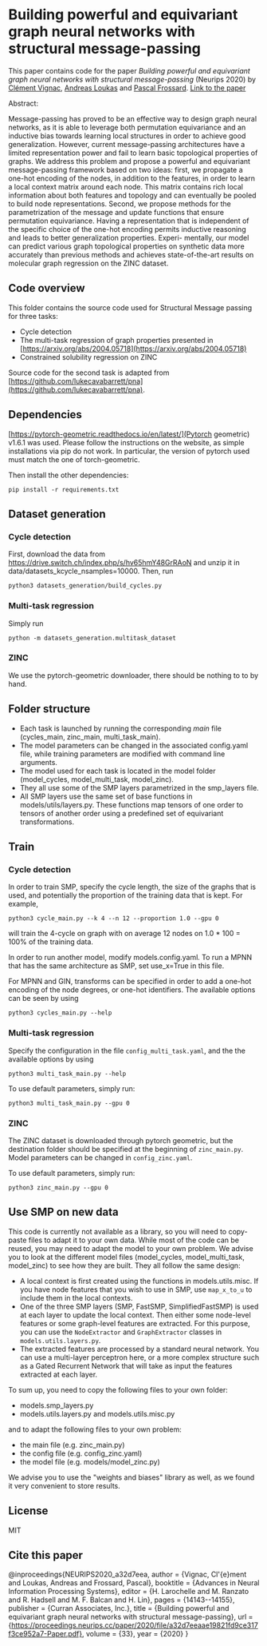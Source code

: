 # Building powerful and equivariant graph neural networks with structural message-passing

This paper contains code for the paper *Building powerful and equivariant graph neural networks with structural message-passing* (Neurips 2020) by
[Clément Vignac](https://cvignac.github.io/), [Andreas Loukas](https://andreasloukas.blog/) and [Pascal Frossard](https://www.epfl.ch/labs/lts4/people/people-current/frossard/).
[Link to the paper](https://papers.nips.cc/paper/2020/file/a32d7eeaae19821fd9ce317f3ce952a7-Paper.pdf)

Abstract:

Message-passing has proved to be an effective way to design graph neural networks,
as it is able to leverage both permutation equivariance and an inductive bias towards
learning local structures in order to achieve good generalization. However, current
message-passing architectures have a limited representation power and fail to learn
basic topological properties of graphs. We address this problem and propose a
powerful and equivariant message-passing framework based on two ideas: first,
we propagate a one-hot encoding of the nodes, in addition to the features, in order
to learn a local context matrix around each node. This matrix contains rich local
information about both features and topology and can eventually be pooled to build
node representations. Second, we propose methods for the parametrization of the
message and update functions that ensure permutation equivariance. Having a
representation that is independent of the specific choice of the one-hot encoding
permits inductive reasoning and leads to better generalization properties. Experi-
mentally, our model can predict various graph topological properties on synthetic
data more accurately than previous methods and achieves state-of-the-art results on
molecular graph regression on the ZINC dataset.

## Code overview


This folder contains the source code used for Structural Message passing for three tasks:
  - Cycle detection
  - The multi-task regression of graph properties presented in [https://arxiv.org/abs/2004.05718](https://arxiv.org/abs/2004.05718)
  - Constrained solubility regression on ZINC

Source code for the second task is adapted from [https://github.com/lukecavabarrett/pna](https://github.com/lukecavabarrett/pna).


## Dependencies
[https://pytorch-geometric.readthedocs.io/en/latest/](Pytorch geometric) v1.6.1 was used. Please follow the instructions on the
website, as simple installations via pip do not work. In particular, the version of pytorch used must match the one of torch-geometric.

Then install the other dependencies:
```
pip install -r requirements.txt
```

## Dataset generation

### Cycle detection
First, download the data from https://drive.switch.ch/index.php/s/hv65hmY48GrRAoN
and unzip it in data/datasets_kcycle_nsamples=10000. Then, run

```
python3 datasets_generation/build_cycles.py
```

### Multi-task regression
Simply run
```
python -m datasets_generation.multitask_dataset
```

### ZINC
We use the pytorch-geometric downloader, there should be nothing to to by hand.
## Folder structure

  - Each task is launched by running the corresponding *main* file (cycles_main, zinc_main, multi_task_main).
  - The model parameters can be changed in the associated config.yaml file, while training parameters are modified
with command line arguments. 
  - The model used for each task is located in the model folder (model_cycles,
model_multi_task, model_zinc). 
  - They all use some of the SMP layers parametrized in the smp_layers file. 
  - All SMP layers use the same set of base functions in models/utils/layers.py. These functions map tensors of one order
to tensors of another order using a predefined set of equivariant transformations.

## Train

### Cycle detection

In order to train SMP, specify the cycle length, the size of the graphs that is used, and potentially the proportion of the training data
that is kept. For example,
```
python3 cycle_main.py --k 4 --n 12 --proportion 1.0 --gpu 0
```
will train the 4-cycle on graph with on average 12 nodes on 1.0 * 100 = 100% of the training data.

In order to run another model, modify models.config.yaml. To run a MPNN that has the
same architecture as SMP, set use_x=True in this file. 

For MPNN and GIN, transforms can be specified in order to add a one-hot encoding of the node degrees,
 or one-hot identifiers. The available options can be seen by using
```
python3 cycles_main.py --help
```

### Multi-task regression

Specify the configuration in the file `config_multi_task.yaml`, and the the available options by using
``` 
python3 multi_task_main.py --help
```
To use default parameters, simply run:
```
python3 multi_task_main.py --gpu 0
```

### ZINC

The ZINC dataset is downloaded through pytorch geometric, but the destination folder should be specified at 
the beginning of `zinc_main.py`. Model parameters can be changed in `config_zinc.yaml`. 

To use default parameters, simply run:
```
python3 zinc_main.py --gpu 0
```

## Use SMP on new data

This code is currently not available as a library, so you will need to copy-paste files to adapt it to your 
own data. 
While most of the code can be reused, you may need to adapt the model to your own problem. We advise you to look at the
different model files (model_cycles, model_multi_task, model_zinc) to see how they are built. They all follow the same
design:
  - A local context is first created using the functions in models.utils.misc. If you have node features that
  you wish to use in SMP, use `map_x_to_u` to include them in the local contexts.
  - One of the three SMP layers (SMP, FastSMP, SimplifiedFastSMP) is used at each layer to update the local context.
  Then either some node-level features or some graph-level features are extracted. For this purpose, you can use
  the `NodeExtractor` and `GraphExtractor` classes in `models.utils.layers.py`.
  - The extracted features are processed by a standard neural network. You can use a multi-layer perceptron here, or
  a more complex structure such as a Gated Recurrent Network that will take as input the features extracted at
  each layer.
  
To sum up, you need to copy the following files to your own folder:
  - models.smp_layers.py
  - models.utils.layers.py and models.utils.misc.py

and to adapt the following files to your own problem:
  - the main file (e.g. zinc_main.py)
  - the config file (e.g. config_zinc.yaml)
  - the model file (e.g. models/model_zinc.py)
  
We advise you to use the "weights and biases" library as well, as we found it very convenient to store results.

## License
MIT

## Cite this paper

@inproceedings{NEURIPS2020_a32d7eea,
 author = {Vignac, Cl\'{e}ment and Loukas, Andreas and Frossard, Pascal},
 booktitle = {Advances in Neural Information Processing Systems},
 editor = {H. Larochelle and M. Ranzato and R. Hadsell and M. F. Balcan and H. Lin},
 pages = {14143--14155},
 publisher = {Curran Associates, Inc.},
 title = {Building powerful and equivariant graph neural networks with structural message-passing},
 url = {https://proceedings.neurips.cc/paper/2020/file/a32d7eeaae19821fd9ce317f3ce952a7-Paper.pdf},
 volume = {33},
 year = {2020}
}


